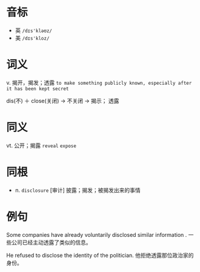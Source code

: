# 音标

- 英 `/dɪs'kləʊz/`
- 美 `/dɪs'kloz/`

# 词义

v. 揭开，揭发；透露
`to make something publicly known, especially after it has been kept secret`



dis(不) ＋ close(关闭) → 不关闭 → 揭示； 透露

# 同义

vt. 公开；揭露
`reveal` `expose`

# 同根

- n. `disclosure` [审计] 披露；揭发；被揭发出来的事情

# 例句

Some companies have already voluntarily disclosed similar information .
一些公司已经主动透露了类似的信息。

He refused to disclose the identity of the politician.
他拒绝透露那位政治家的身份。


